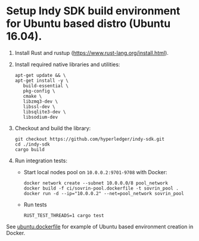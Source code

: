 # Setup Indy SDK build environment for Ubuntu based distro (Ubuntu 16.04).

1. Install Rust and rustup (https://www.rust-lang.org/install.html).
2. Install required native libraries and utilities:
   
   ```
   apt-get update && \
   apt-get install -y \
      build-essential \
      pkg-config \
      cmake \
      libzmq3-dev \
      libssl-dev \
      libsqlite3-dev \
      libsodium-dev
   ```
3. Checkout and build the library:
   
   ```
   git checkout https://github.com/hyperledger/indy-sdk.git
   cd ./indy-sdk
   cargo build
   ```
4. Run integration tests:
   * Start local nodes pool on `10.0.0.2:9701-9708` with Docker:
     
     ```
     docker network create --subnet 10.0.0.0/8 pool_network
     docker build -f ci/sovrin-pool.dockerfile -t sovrin_pool .
     docker run -d --ip="10.0.0.2" --net=pool_network sovrin_pool
     ```
   * Run tests
     
     ```
     RUST_TEST_THREADS=1 cargo test
     ```

See [ubuntu.dockerfile](https://github.com/hyperledger/indy-sdk/tree/master/ci/ubuntu.dockerfile) for example of Ubuntu based environment creation in Docker.